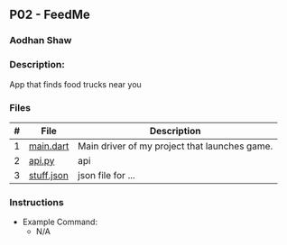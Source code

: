 ## P02 - FeedMe
### Aodhan Shaw
### Description:

App that finds food trucks near you 
### Files

|   #   | File            | Description                                        |
| :---: | --------------- | -------------------------------------------------- |
|   1   | [main.dart](https://github.com/A-SH4W/4443-mob-Shaw/blob/main/Assignments/FeedMe/main.dart)        | Main driver of my project that launches game.      |
|   2   | [api.py]()  | api      |
|   3   | [stuff.json]() | json file for ... |

### Instructions


- Example Command:
    - N/A
